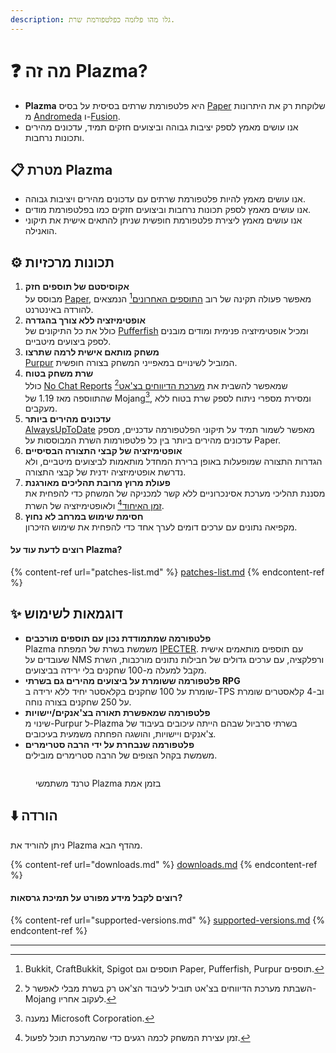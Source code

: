 ```yaml
---
description: גלו מהו פלזמה כפלטפורמת שרת.
---
```


# ❓ מה זה Plazma?

- **Plazma** היא פלטפורמת שרתים בסיסית על בסיס [Paper](https://github.com/PaperMC/Paper) שלוקחת רק את היתרונות מ [Andromeda](https://github.com/EarendelArchived/Andromeda) ו-[Fusion](https://github.com/RuinedTechnologyUnify/Fusion).
- אנו עושים מאמץ לספק יציבות גבוהה וביצועים חזקים תמיד, עדכונים מהירים ותכונות נרחבות.

## 📋 מטרת Plazma <a href="#id-1" id="id-1"></a>

- אנו עושים מאמץ להיות פלטפורמת שרתים עם עדכונים מהירים ויציבות גבוהה.
- אנו עושים מאמץ לספק תכונות נרחבות וביצועים חזקים כמו בפלטפורמת מודים.
- אנו עושים מאמץ ליצירת פלטפורמת חופשית שניתן להתאים אישית את תיקוני הואנילה.

## ⚙️ תכונות מרכזיות <a href="#id-2" id="id-2"></a>

1. **אקוסיסטם של תוספים חזק**\
   מבוסס על [Paper](https://github.com/PaperMC/Paper), מאפשר פעולה תקינה של רוב [התוספים האחרונים](#user-content-fn-1)[^1] הנמצאים להורדה באינטרנט.
2. **אופטימיזציה ללא צורך בהגדרה**\
   כולל את כל התיקונים של [Pufferfish](https://github.com/pufferfish-gg/Pufferfish) ומכיל אופטימיזציה פנימית ומודים מובנים לספק ביצועים מיטביים.
3. **משחק מותאם אישית לרמה שתרצו**\
   [Purpur](https://github.com/PurpurMC/Purpur) המוביל לשינויים במאפייני המשחק בצורה חופשית.
4. **שרת משחק בטוח**\
   כולל [No Chat Reports](https://github.com/Aizistral-Studios/No-Chat-Reports) שמאפשר להשבית את [מערכת הדיווחים בצ'אט](#user-content-fn-3)[^3] שהתווספה מאז 1.19 של Mojang[^2], ומסירת מספרי ניתוח לספק שרת בטוח ללא מעקבים.
5. **עדכונים מהירים ביותר**\
   [AlwaysUpToDate](https://github.com/PlazmaMC/AlwaysUpToDate) מאפשר לשמור תמיד על תיקוני הפלטפורמה עדכניים, מספק עדכונים מהירים ביותר בין כל פלטפורמות השרת המבוססות על Paper.
6. **אופטימיזציה של קבצי התצורה הבסיסיים**\
   הגדרות התצורה שמופעלות באופן ברירת המחדל מותאמות לביצועים מיטביים, ולא נדרשת אופטימיזציה ידנית של קבצי התצורה.
7. **פעולת מרוץ מרובת תהליכים מאורגנת**\
   מסננת תהליכי מערכת אסינכרוניים ללא קשר למכניקה של המשחק כדי להפחית את [זמן האיחוד](#user-content-fn-4)[^4] ולאופטימיזציה של השרת.
8. **חסימת שימוש במרחב לא נחוץ**\
   מקפיאה נתונים עם ערכים דומים לערך אחד כדי להפחית את שימוש הזיכרון.

#### רוצים לדעת עוד על Plazma? <a href="#etc-1" id="etc-1"></a>

{% content-ref url="patches-list.md" %}
[patches-list.md](patches-list.md)
{% endcontent-ref %}

## ✨ דוגמאות לשימוש <a href="#id-3" id="id-3"></a>

- **פלטפורמה שמתמודדת נכון עם תוספים מורכבים**\
  Plazma משמשת בשרת של המפתח [IPECTER](https://github.com/IPECTER). עם תוספים מותאמים אישית שעובדים על NMS ורפלקציה, עם ערכים גדולים של חבילות נתונים מורכבות, השרת מקבל למעלה מ-100 שחקנים בלי ירידה בביצועים.
- **פלטפורמה ששומרת על ביצועים מהירים גם בשרתי RPG**\
  שומרת על 100 שחקנים בקלאסטר יחיד ללא ירידה ב-TPS וב-4 קלאסטרים שומרת על 250 שחקנים בצורה נוחה.
- **פלטפורמה שמאפשרת תאורה בצ'אנקים/יישויות**\
  שינוי מ-Purpur ל-Plazma בשרתי סרביול שבהם הייתה עיכובים בעיבוד של צ'אנקים ויישויות, והושגה הפחתה משמעית בעיכובים.
- **פלטפורמה שנבחרת על ידי הרבה סטרימרים**\
  משמשת בקהל הצופים של הרבה סטרימרים מובילים.

<figure>
   <img src="https://badge.plazmamc.org/internal/bstats" alt="">
   
   <figcaption><p>טרנד משתמשי Plazma בזמן אמת</p></figcaption>
</figure>

## ⬇️ הורדה

ניתן להוריד את Plazma מהדף הבא.

{% content-ref url="downloads.md" %}
[downloads.md](downloads.md)
{% endcontent-ref %}

#### רוצים לקבל מידע מפורט על תמיכת גרסאות?

{% content-ref url="supported-versions.md" %}
[supported-versions.md](supported-versions.md)
{% endcontent-ref %}

***

[^1]: Bukkit, CraftBukkit, Spigot תוספים וגם Paper, Pufferfish, Purpur תוספים.

[^2]: נמענה Microsoft Corporation.

[^3]: השבתת מערכת הדיווחים בצ'אט תוביל לעיבוד הצ'אט רק בשרת מבלי לאפשר ל-Mojang לעקוב אחריו.

[^4]: זמן עצירת המשחק לכמה רגעים כדי שהמערכת תוכל לפעול.
